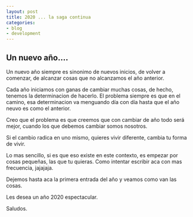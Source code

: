 ```yaml
---
layout: post
title: 2020 ... la saga continua
categories:
- blog
- development
---
```


## Un nuevo año....

Un nuevo año siempre es sinonimo de nuevos inicios, de volver a comenzar, de alcanzar cosas que no alcanzamos el año anterior.

Cada año iniciamos con ganas de cambiar muchas cosas, de hecho, tenemos la determinacion de hacerlo.  El problema siempre es que en el camino, esa determinacion va menguando día con día hasta que el año neuvo es como el anterior.

Creo que el problema es que creemos que con cambiar de año todo será mejor, cuando los que debemos cambiar somos nosotros.

Si el cambio radica en uno mismo, quieres vivir diferente, cambia tu forma de vivir.

Lo mas sencillo, si es que eso existe en este contexto, es empezar por cosas pequeñas, las que tu quieras.  Como intentar escribir aca con mas frecuencia, jajajaja.

Dejemos hasta aca la primera entrada del año y veamos como van las cosas.

Les desea un año 2020 espectacular.

Saludos.